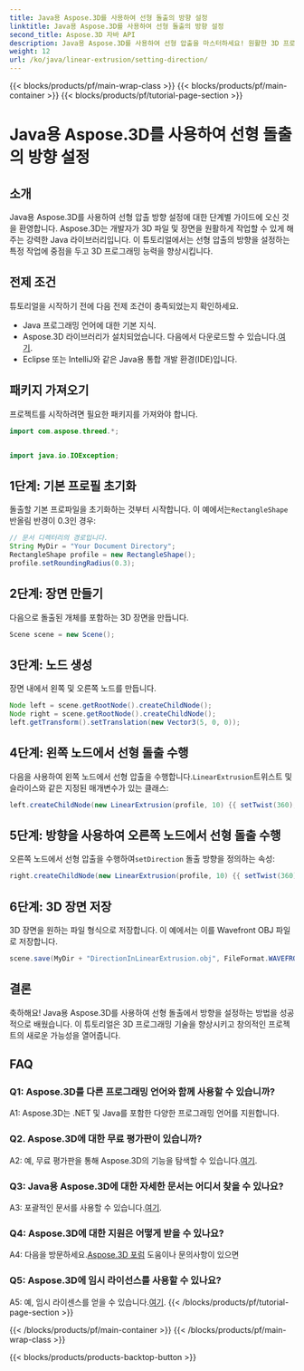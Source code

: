 ```yaml
---
title: Java용 Aspose.3D를 사용하여 선형 돌출의 방향 설정
linktitle: Java용 Aspose.3D를 사용하여 선형 돌출의 방향 설정
second_title: Aspose.3D 자바 API
description: Java용 Aspose.3D를 사용하여 선형 압출을 마스터하세요! 원활한 3D 프로그래밍을 위한 가이드를 따르세요. 지금 다운로드하여 매혹적인 경험을 즐겨보세요.
weight: 12
url: /ko/java/linear-extrusion/setting-direction/
---
```


{{< blocks/products/pf/main-wrap-class >}}
{{< blocks/products/pf/main-container >}}
{{< blocks/products/pf/tutorial-page-section >}}

# Java용 Aspose.3D를 사용하여 선형 돌출의 방향 설정

## 소개

Java용 Aspose.3D를 사용하여 선형 압출 방향 설정에 대한 단계별 가이드에 오신 것을 환영합니다. Aspose.3D는 개발자가 3D 파일 및 장면을 원활하게 작업할 수 있게 해주는 강력한 Java 라이브러리입니다. 이 튜토리얼에서는 선형 압출의 방향을 설정하는 특정 작업에 중점을 두고 3D 프로그래밍 능력을 향상시킵니다.

## 전제 조건

튜토리얼을 시작하기 전에 다음 전제 조건이 충족되었는지 확인하세요.

- Java 프로그래밍 언어에 대한 기본 지식.
-  Aspose.3D 라이브러리가 설치되었습니다. 다음에서 다운로드할 수 있습니다.[여기](https://releases.aspose.com/3d/java/).
- Eclipse 또는 IntelliJ와 같은 Java용 통합 개발 환경(IDE)입니다.

## 패키지 가져오기

프로젝트를 시작하려면 필요한 패키지를 가져와야 합니다.

```java
import com.aspose.threed.*;


import java.io.IOException;
```

## 1단계: 기본 프로필 초기화

 돌출할 기본 프로파일을 초기화하는 것부터 시작합니다. 이 예에서는`RectangleShape` 반올림 반경이 0.3인 경우:

```java
// 문서 디렉터리의 경로입니다.
String MyDir = "Your Document Directory";
RectangleShape profile = new RectangleShape();
profile.setRoundingRadius(0.3);
```

## 2단계: 장면 만들기

다음으로 돌출된 개체를 포함하는 3D 장면을 만듭니다.

```java
Scene scene = new Scene();
```

## 3단계: 노드 생성

장면 내에서 왼쪽 및 오른쪽 노드를 만듭니다.

```java
Node left = scene.getRootNode().createChildNode();
Node right = scene.getRootNode().createChildNode();
left.getTransform().setTranslation(new Vector3(5, 0, 0));
```

## 4단계: 왼쪽 노드에서 선형 돌출 수행

 다음을 사용하여 왼쪽 노드에서 선형 압출을 수행합니다.`LinearExtrusion`트위스트 및 슬라이스와 같은 지정된 매개변수가 있는 클래스:

```java
left.createChildNode(new LinearExtrusion(profile, 10) {{ setTwist(360); setSlices(100); }});
```

## 5단계: 방향을 사용하여 오른쪽 노드에서 선형 돌출 수행

 오른쪽 노드에서 선형 압출을 수행하여`setDirection` 돌출 방향을 정의하는 속성:

```java
right.createChildNode(new LinearExtrusion(profile, 10) {{ setTwist(360); setSlices(100); setDirection(new Vector3(0.3, 0.2, 1));}});
```

## 6단계: 3D 장면 저장

3D 장면을 원하는 파일 형식으로 저장합니다. 이 예에서는 이를 Wavefront OBJ 파일로 저장합니다.

```java
scene.save(MyDir + "DirectionInLinearExtrusion.obj", FileFormat.WAVEFRONTOBJ);
```

## 결론

축하해요! Java용 Aspose.3D를 사용하여 선형 돌출에서 방향을 설정하는 방법을 성공적으로 배웠습니다. 이 튜토리얼은 3D 프로그래밍 기술을 향상시키고 창의적인 프로젝트의 새로운 가능성을 열어줍니다.

## FAQ

### Q1: Aspose.3D를 다른 프로그래밍 언어와 함께 사용할 수 있습니까?

A1: Aspose.3D는 .NET 및 Java를 포함한 다양한 프로그래밍 언어를 지원합니다.

### Q2. Aspose.3D에 대한 무료 평가판이 있습니까?

 A2: 예, 무료 평가판을 통해 Aspose.3D의 기능을 탐색할 수 있습니다.[여기](https://releases.aspose.com/).

### Q3: Java용 Aspose.3D에 대한 자세한 문서는 어디서 찾을 수 있나요?

 A3: 포괄적인 문서를 사용할 수 있습니다.[여기](https://reference.aspose.com/3d/java/).

### Q4: Aspose.3D에 대한 지원은 어떻게 받을 수 있나요?

 A4: 다음을 방문하세요.[Aspose.3D 포럼](https://forum.aspose.com/c/3d/18) 도움이나 문의사항이 있으면

### Q5: Aspose.3D에 임시 라이선스를 사용할 수 있나요?

 A5: 예, 임시 라이센스를 얻을 수 있습니다.[여기](https://purchase.aspose.com/temporary-license/).
{{< /blocks/products/pf/tutorial-page-section >}}

{{< /blocks/products/pf/main-container >}}
{{< /blocks/products/pf/main-wrap-class >}}

{{< blocks/products/products-backtop-button >}}
